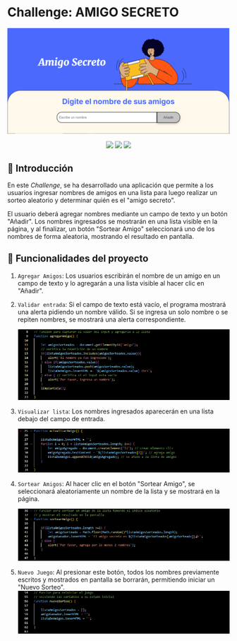 # Challenge: AMIGO SECRETO

[![Amigo Secreto imagen](assets/foto_amigo_secreto.JPG)](http://127.0.0.1:5500/index.html)

<p align="center">
  <img src="https://img.shields.io/badge/license-Alura-green">
  <img src="https://img.shields.io/badge/status-en_desarrollo-yellow">
  <img src="https://img.shields.io/badge/release_date-marzo-blue">
</p>
   
## 📌 Introducción
En este *Challenge*, se ha desarrollado una aplicación que permite a los usuarios ingresar nombres de amigos en una lista para luego realizar un sorteo aleatorio y determinar quién es el "amigo secreto".

El usuario deberá agregar nombres mediante un campo de texto y un botón "Añadir". Los nombres ingresados se mostrarán en una lista visible en la página, y al finalizar, un botón "Sortear Amigo" seleccionará uno de los nombres de forma aleatoria, mostrando el resultado en pantalla.

## :hammer: Funcionalidades del proyecto

1. `Agregar Amigos`: Los usuarios escribirán el nombre de un amigo en un campo de texto y lo agregarán a una lista visible al hacer clic en "Añadir".
   
2. `Validar entrada`: Si el campo de texto está vacío, el programa mostrará una alerta pidiendo un nombre válido. Si se ingresa un solo nombre o se repiten nombres, se mostrará una alerta correspondiente.
   
   ![imagen agregar amigos](assets/captura_1.png)
   
3. `Visualizar lista`: Los nombres ingresados aparecerán en una lista debajo del campo de entrada.

   ![imagen agregar amigos](assets/captura_2.png)
   
4. `Sortear Amigos`: Al hacer clic en el botón "Sortear Amigo", se seleccionará aleatoriamente un nombre de la lista y se mostrará en la página.

   ![imagen agregar amigos](assets/captura_3.png)
   
7. `Nuevo Juego`: Al presionar este botón, todos los nombres previamente escritos y mostrados en pantalla se borrarán, permitiendo iniciar un "Nuevo Sorteo".
   ![imagen agregar amigos](assets/captura_5.png)

